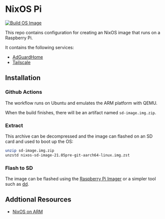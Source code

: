 # NixOS Pi

[![Build OS Image](https://github.com/davegallant/nixos-pi/actions/workflows/build-sd-image.yaml/badge.svg)](https://github.com/davegallant/nixos-pi/actions/workflows/build-sd-image.yaml)

This repo contains configuration for creating an NixOS image that runs on a Raspberry Pi.

It contains the following services:
  - [AdGuardHome](https://github.com/AdguardTeam/AdGuardHome)
  - [Tailscale](https://tailscale.com/)

## Installation

### Github Actions

The workflow runs on Ubuntu and emulates the ARM platform with QEMU.

When the build finishes, there will be an artifact named `sd-image.img.zip`.

### Extract

This archive can be decompressed and the image can flashed on an SD card and used to boot up the OS:

```bash
unzip sd-image.img.zip
unzstd nixos-sd-image-21.05pre-git-aarch64-linux.img.zst
```

### Flash to SD

The image can be flashed using the [Raspberry Pi Imager](https://www.raspberrypi.org/blog/raspberry-pi-imager-imaging-utility/) or a simpler tool such as [dd](https://man7.org/linux/man-pages/man1/dd.1.html).

## Addtional Resources

- [NixOS on ARM](https://nixos.wiki/wiki/NixOS_on_ARM#Installation)
